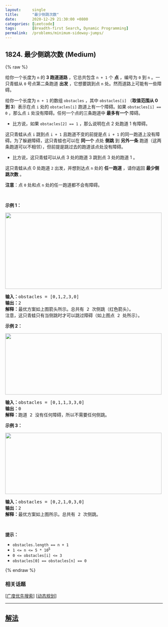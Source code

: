 ```yaml
---
layout:     single
title:      "最少侧跳次数"
date:       2020-12-29 21:30:00 +0800
categories: [Leetcode]
tags:       [Breadth-first Search, Dynamic Programming]
permalink:  /problems/minimum-sideway-jumps/
---
```


## 1824. 最少侧跳次数 (Medium)

{% raw %}

<p>给你一个长度为 <code>n</code> 的 <strong>3 跑道道路</strong> ，它总共包含 <code>n + 1</code> 个 <strong>点</strong> ，编号为 <code>0</code> 到 <code>n</code> 。一只青蛙从 <code>0</code> 号点第二条跑道 <strong>出发</strong> ，它想要跳到点 <code>n</code> 处。然而道路上可能有一些障碍。</p>

<p>给你一个长度为 <code>n + 1</code> 的数组 <code>obstacles</code> ，其中 <code>obstacles[i]</code> （<b>取值范围从 0 到 3</b>）表示在点 <code>i</code> 处的 <code>obstacles[i]</code> 跑道上有一个障碍。如果 <code>obstacles[i] == 0</code> ，那么点 <code>i</code> 处没有障碍。任何一个点的三条跑道中 <strong>最多有一个</strong> 障碍。</p>

<ul>
	<li>比方说，如果 <code>obstacles[2] == 1</code> ，那么说明在点 2 处跑道 1 有障碍。</li>
</ul>

<p>这只青蛙从点 <code>i</code> 跳到点 <code>i + 1</code> 且跑道不变的前提是点 <code>i + 1</code> 的同一跑道上没有障碍。为了躲避障碍，这只青蛙也可以在 <strong>同一个</strong> 点处 <strong>侧跳</strong> 到 <strong>另外一条</strong> 跑道（这两条跑道可以不相邻），但前提是跳过去的跑道该点处没有障碍。</p>

<ul>
	<li>比方说，这只青蛙可以从点 3 处的跑道 3 跳到点 3 处的跑道 1 。</li>
</ul>

<p>这只青蛙从点 0 处跑道 <code>2</code> 出发，并想到达点 <code>n</code> 处的 <strong>任一跑道</strong> ，请你返回 <strong>最少侧跳次数</strong> 。</p>

<p><strong>注意</strong>：点 <code>0</code> 处和点 <code>n</code> 处的任一跑道都不会有障碍。</p>

<p> </p>

<p><strong>示例 1：</strong></p>
<img alt="" src="https://assets.leetcode.com/uploads/2021/03/25/ic234-q3-ex1.png" style="width: 500px; height: 244px;" />
<pre>
<b>输入：</b>obstacles = [0,1,2,3,0]
<b>输出：</b>2 
<b>解释：</b>最优方案如上图箭头所示。总共有 2 次侧跳（红色箭头）。
注意，这只青蛙只有当侧跳时才可以跳过障碍（如上图点 2 处所示）。
</pre>

<p><strong>示例 2：</strong></p>
<img alt="" src="https://assets.leetcode.com/uploads/2021/03/25/ic234-q3-ex2.png" style="width: 500px; height: 196px;" />
<pre>
<b>输入：</b>obstacles = [0,1,1,3,3,0]
<b>输出：</b>0
<b>解释：</b>跑道 2 没有任何障碍，所以不需要任何侧跳。
</pre>

<p><strong>示例 3：</strong></p>
<img alt="" src="https://assets.leetcode.com/uploads/2021/03/25/ic234-q3-ex3.png" style="width: 500px; height: 196px;" />
<pre>
<b>输入：</b>obstacles = [0,2,1,0,3,0]
<b>输出：</b>2
<b>解释：</b>最优方案如上图所示。总共有 2 次侧跳。
</pre>

<p> </p>

<p><strong>提示：</strong></p>

<ul>
	<li><code>obstacles.length == n + 1</code></li>
	<li><code>1 <= n <= 5 * 10<sup>5</sup></code></li>
	<li><code>0 <= obstacles[i] <= 3</code></li>
	<li><code>obstacles[0] == obstacles[n] == 0</code></li>
</ul>

{% endraw %}

### 相关话题
  [[广度优先搜索](https://github.com/openset/leetcode/tree/master/tag/breadth-first-search/README.md)]
  [[动态规划](https://github.com/openset/leetcode/tree/master/tag/dynamic-programming/README.md)]

---

## [解法](https://github.com/openset/leetcode/tree/master/problems/minimum-sideway-jumps)
